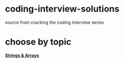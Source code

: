 # coding-interview-solutions
source from cracking the coding interview series

# choose by topic
<a href="https://github.com/megrela/coding-interview-solutions/blob/master/src/data_structures/arrays_strings/">**Strings & Arrays**</a>
